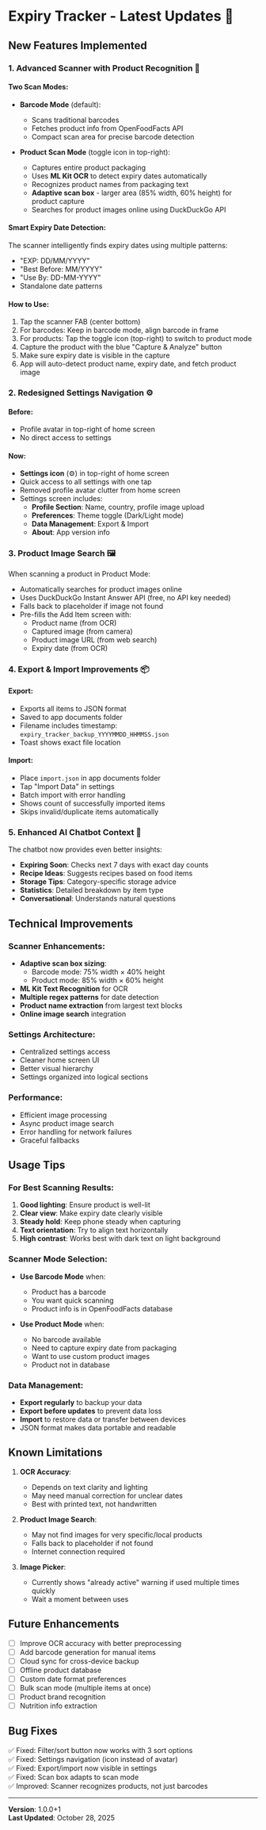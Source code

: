 # Expiry Tracker - Latest Updates 🎉

## New Features Implemented

### 1. Advanced Scanner with Product Recognition 📸

#### Two Scan Modes:
- **Barcode Mode** (default):
  - Scans traditional barcodes
  - Fetches product info from OpenFoodFacts API
  - Compact scan area for precise barcode detection
  
- **Product Scan Mode** (toggle icon in top-right):
  - Captures entire product packaging
  - Uses **ML Kit OCR** to detect expiry dates automatically
  - Recognizes product names from packaging text
  - **Adaptive scan box** - larger area (85% width, 60% height) for product capture
  - Searches for product images online using DuckDuckGo API

#### Smart Expiry Date Detection:
The scanner intelligently finds expiry dates using multiple patterns:
- "EXP: DD/MM/YYYY"
- "Best Before: MM/YYYY"
- "Use By: DD-MM-YYYY"
- Standalone date patterns

#### How to Use:
1. Tap the scanner FAB (center bottom)
2. For barcodes: Keep in barcode mode, align barcode in frame
3. For products: Tap the toggle icon (top-right) to switch to product mode
4. Capture the product with the blue "Capture & Analyze" button
5. Make sure expiry date is visible in the capture
6. App will auto-detect product name, expiry date, and fetch product image

### 2. Redesigned Settings Navigation ⚙️

#### Before:
- Profile avatar in top-right of home screen
- No direct access to settings

#### Now:
- **Settings icon** (⚙️) in top-right of home screen
- Quick access to all settings with one tap
- Removed profile avatar clutter from home screen
- Settings screen includes:
  - **Profile Section**: Name, country, profile image upload
  - **Preferences**: Theme toggle (Dark/Light mode)
  - **Data Management**: Export & Import
  - **About**: App version info

### 3. Product Image Search 🖼️

When scanning a product in Product Mode:
- Automatically searches for product images online
- Uses DuckDuckGo Instant Answer API (free, no API key needed)
- Falls back to placeholder if image not found
- Pre-fills the Add Item screen with:
  - Product name (from OCR)
  - Captured image (from camera)
  - Product image URL (from web search)
  - Expiry date (from OCR)

### 4. Export & Import Improvements 📦

#### Export:
- Exports all items to JSON format
- Saved to app documents folder
- Filename includes timestamp: `expiry_tracker_backup_YYYYMMDD_HHMMSS.json`
- Toast shows exact file location

#### Import:
- Place `import.json` in app documents folder
- Tap "Import Data" in settings
- Batch import with error handling
- Shows count of successfully imported items
- Skips invalid/duplicate items automatically

### 5. Enhanced AI Chatbot Context 🤖

The chatbot now provides even better insights:
- **Expiring Soon**: Checks next 7 days with exact day counts
- **Recipe Ideas**: Suggests recipes based on food items
- **Storage Tips**: Category-specific storage advice
- **Statistics**: Detailed breakdown by item type
- **Conversational**: Understands natural questions

## Technical Improvements

### Scanner Enhancements:
- **Adaptive scan box sizing**:
  - Barcode mode: 75% width × 40% height
  - Product mode: 85% width × 60% height
- **ML Kit Text Recognition** for OCR
- **Multiple regex patterns** for date detection
- **Product name extraction** from largest text blocks
- **Online image search** integration

### Settings Architecture:
- Centralized settings access
- Cleaner home screen UI
- Better visual hierarchy
- Settings organized into logical sections

### Performance:
- Efficient image processing
- Async product image search
- Error handling for network failures
- Graceful fallbacks

## Usage Tips

### For Best Scanning Results:
1. **Good lighting**: Ensure product is well-lit
2. **Clear view**: Make expiry date clearly visible
3. **Steady hold**: Keep phone steady when capturing
4. **Text orientation**: Try to align text horizontally
5. **High contrast**: Works best with dark text on light background

### Scanner Mode Selection:
- **Use Barcode Mode** when:
  - Product has a barcode
  - You want quick scanning
  - Product info is in OpenFoodFacts database
  
- **Use Product Mode** when:
  - No barcode available
  - Need to capture expiry date from packaging
  - Want to use custom product images
  - Product not in database

### Data Management:
- **Export regularly** to backup your data
- **Export before updates** to prevent data loss
- **Import** to restore data or transfer between devices
- JSON format makes data portable and readable

## Known Limitations

1. **OCR Accuracy**: 
   - Depends on text clarity and lighting
   - May need manual correction for unclear dates
   - Best with printed text, not handwritten

2. **Product Image Search**:
   - May not find images for very specific/local products
   - Falls back to placeholder if not found
   - Internet connection required

3. **Image Picker**:
   - Currently shows "already active" warning if used multiple times quickly
   - Wait a moment between uses

## Future Enhancements

- [ ] Improve OCR accuracy with better preprocessing
- [ ] Add barcode generation for manual items
- [ ] Cloud sync for cross-device backup
- [ ] Offline product database
- [ ] Custom date format preferences
- [ ] Bulk scan mode (multiple items at once)
- [ ] Product brand recognition
- [ ] Nutrition info extraction

## Bug Fixes

✅ Fixed: Filter/sort button now works with 3 sort options  
✅ Fixed: Settings navigation (icon instead of avatar)  
✅ Fixed: Export/import now visible in settings  
✅ Fixed: Scan box adapts to scan mode  
✅ Improved: Scanner recognizes products, not just barcodes  

---

**Version**: 1.0.0+1  
**Last Updated**: October 28, 2025
